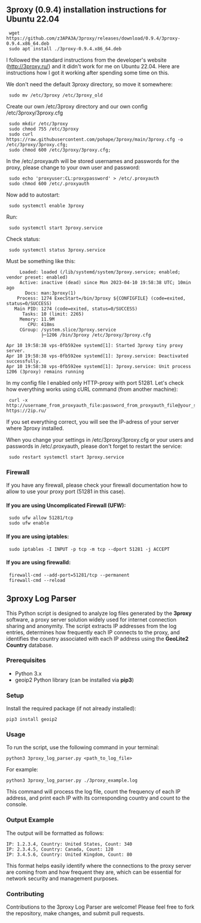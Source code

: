 ## 3proxy (0.9.4) installation instructions for Ubuntu 22.04
     wget https://github.com/z3APA3A/3proxy/releases/download/0.9.4/3proxy-0.9.4.x86_64.deb
     sudo apt install ./3proxy-0.9.4.x86_64.deb

I followed the standard instructions from the developer's website (http://3proxy.ru/) and it didn't work for me on Ubuntu 22.04. Here are instructions how I got it working after spending some time on this.

We don't need the default 3proxy directory, so move it somewhere:

     sudo mv /etc/3proxy /etc/3proxy_old
     
Create our own /etc/3proxy directory and our own config /etc/3proxy/3proxy.cfg

     sudo mkdir /etc/3proxy
     sudo chmod 755 /etc/3proxy
     sudo curl https://raw.githubusercontent.com/pohape/3proxy/main/3proxy.cfg -o /etc/3proxy/3proxy.cfg;
     sudo chmod 600 /etc/3proxy/3proxy.cfg;
     
In the /etc/.proxyauth will be stored usernames and passwords for the proxy, please change to your own user and password:

     sudo echo 'proxyuser:CL:proxypassword' > /etc/.proxyauth
     sudo chmod 600 /etc/.proxyauth
     
Now add to autostart:

     sudo systemctl enable 3proxy

Run:

     sudo systemctl start 3proxy.service

Check status:

     sudo systemctl status 3proxy.service
     
Must be something like this:
```
     Loaded: loaded (/lib/systemd/system/3proxy.service; enabled; vendor preset: enabled)
     Active: inactive (dead) since Mon 2023-04-10 19:58:38 UTC; 10min ago
       Docs: man:3proxy(1)
    Process: 1274 ExecStart=/bin/3proxy ${CONFIGFILE} (code=exited, status=0/SUCCESS)
   Main PID: 1274 (code=exited, status=0/SUCCESS)
      Tasks: 10 (limit: 2265)
     Memory: 11.9M
        CPU: 418ms
     CGroup: /system.slice/3proxy.service
             ├─1206 /bin/3proxy /etc/3proxy/3proxy.cfg

Apr 10 19:58:38 vps-0fb592ee systemd[1]: Started 3proxy tiny proxy server.
Apr 10 19:58:38 vps-0fb592ee systemd[1]: 3proxy.service: Deactivated successfully.
Apr 10 19:58:38 vps-0fb592ee systemd[1]: 3proxy.service: Unit process 1206 (3proxy) remains running
```

In my config file I enabled only HTTP-proxy with port 51281.
Let's check how everything works using cURL command (from another machine):

     curl -x http://username_from_proxyauth_file:password_from_proxyauth_file@your_server_ip:51281 https://2ip.ru/
     
If you set everything correct, you will see the IP-adress of your server where 3proxy installed.

When you change your settings in /etc/3proxy/3proxy.cfg or your users and passwords in /etc/.proxyauth, please don't forget to restart the service:

     sudo restart systemctl start 3proxy.service
     
### Firewall
If you have any firewall, please check your firewall documentation how to allow to use your proxy port (51281 in this case).

#### If you are using Uncomplicated Firewall (UFW):

     sudo ufw allow 51281/tcp
     sudo ufw enable

#### If you are using iptables:

     sudo iptables -I INPUT -p tcp -m tcp --dport 51281 -j ACCEPT

#### If you are using firewalld:

     firewall-cmd --add-port=51281/tcp --permanent
     firewall-cmd --reload


## 3proxy Log Parser
This Python script is designed to analyze log files generated by the **3proxy** software, a proxy server solution widely used for internet connection sharing and anonymity. The script extracts IP addresses from the log entries, determines how frequently each IP connects to the proxy, and identifies the country associated with each IP address using the **GeoLite2 Country** database.

### Prerequisites
- Python 3.x
- geoip2 Python library (can be installed via **pip3**)

### Setup
Install the required package (if not already installed):
```
pip3 install geoip2
```

### Usage
To run the script, use the following command in your terminal:

```
python3 3proxy_log_parser.py <path_to_log_file>
```

For example:
```
python3 3proxy_log_parser.py ./3proxy_example.log
```

This command will process the log file, count the frequency of each IP address, and print each IP with its corresponding country and count to the console.

### Output Example
The output will be formatted as follows:

```
IP: 1.2.3.4, Country: United States, Count: 340
IP: 2.3.4.5, Country: Canada, Count: 120
IP: 3.4.5.6, Country: United Kingdom, Count: 80
```

This format helps easily identify where the connections to the proxy server are coming from and how frequent they are, which can be essential for network security and management purposes.

### Contributing
Contributions to the 3proxy Log Parser are welcome! Please feel free to fork the repository, make changes, and submit pull requests. 
